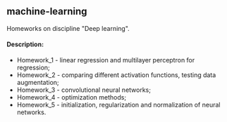 ## machine-learning

Homeworks on discipline "Deep learning".

#### Description:
+ Homework_1 - linear regression and multilayer perceptron for regression;
+ Homework_2 - comparing different activation functions, testing data augmentation;
+ Homework_3 - convolutional neural networks;
+ Homework_4 - optimization methods;
+ Homework_5 - initialization, regularization and normalization of neural networks.